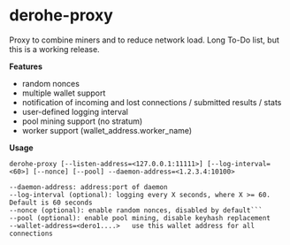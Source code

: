 # derohe-proxy

Proxy to combine miners and to reduce network load.
Long To-Do list, but this is a working release.

**Features**
- random nonces
- multiple wallet support
- notification of incoming and lost connections / submitted results / stats
- user-defined logging interval
- pool mining support (no stratum)
- worker support (wallet_address.worker_name)

**Usage**

```derohe-proxy [--listen-address=<127.0.0.1:11111>] [--log-interval=<60>] [--nonce] [--pool] --daemon-address=<1.2.3.4:10100>```

```--listen-address (optional): bind to address:port for incoming miner connections. By default, proxy listens on 0.0.0.0:10200
--daemon-address: address:port of daemon
--log-interval (optional): logging every X seconds, where X >= 60. Default is 60 seconds
--nonce (optional): enable random nonces, disabled by default```
--pool (optional): enable pool mining, disable keyhash replacement
--wallet-address=<dero1....>   use this wallet address for all connections